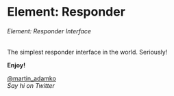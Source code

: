 Element: Responder
==================

###### Element: Responder Interface

The simplest responder interface in the world. Seriously!

**Enjoy!**

[@martin_adamko](http://twitter.com/martin_adamko)  
*Say hi on Twitter*
